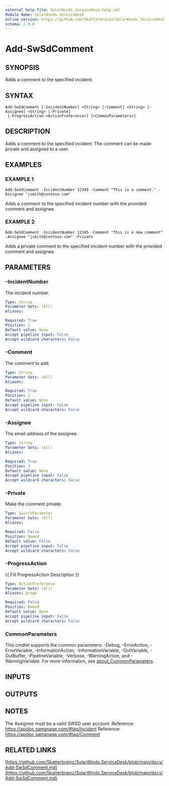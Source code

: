 ```yaml
---
external help file: SolarWinds.ServiceDesk-help.xml
Module Name: SolarWinds.ServiceDesk
online version: https://github.com/Skatterbrainz/SolarWinds.ServiceDesk/blob/main/docs/Add-SwSdComment.md
schema: 2.0.0
---
```


# Add-SwSdComment

## SYNOPSIS
Adds a comment to the specified incident.

## SYNTAX

```
Add-SwSdComment [-IncidentNumber] <String> [-Comment] <String> [-Assignee] <String> [-Private]
 [-ProgressAction <ActionPreference>] [<CommonParameters>]
```

## DESCRIPTION
Adds a comment to the specified incident.
The comment can be made private and assigned to a user.

## EXAMPLES

### EXAMPLE 1
```
Add-SwSdComment -IncidentNumber 12345 -Comment "This is a comment." -Assignee "jsmith@contoso.com"
```

Adds a comment to the specified incident number with the provided comment and assignee.

### EXAMPLE 2
```
Add-SwSdComment -IncidentNumber 12345 -Comment "This is a new comment" -Assignee "jsmith@contoso.com" -Private
```

Adds a private comment to the specified incident number with the provided comment and assignee.

## PARAMETERS

### -IncidentNumber
The incident number.

```yaml
Type: String
Parameter Sets: (All)
Aliases:

Required: True
Position: 1
Default value: None
Accept pipeline input: False
Accept wildcard characters: False
```

### -Comment
The comment to add.

```yaml
Type: String
Parameter Sets: (All)
Aliases:

Required: True
Position: 2
Default value: None
Accept pipeline input: False
Accept wildcard characters: False
```

### -Assignee
The email address of the assignee.

```yaml
Type: String
Parameter Sets: (All)
Aliases:

Required: True
Position: 3
Default value: None
Accept pipeline input: False
Accept wildcard characters: False
```

### -Private
Make the comment private.

```yaml
Type: SwitchParameter
Parameter Sets: (All)
Aliases:

Required: False
Position: Named
Default value: False
Accept pipeline input: False
Accept wildcard characters: False
```

### -ProgressAction
{{ Fill ProgressAction Description }}

```yaml
Type: ActionPreference
Parameter Sets: (All)
Aliases: proga

Required: False
Position: Named
Default value: None
Accept pipeline input: False
Accept wildcard characters: False
```

### CommonParameters
This cmdlet supports the common parameters: -Debug, -ErrorAction, -ErrorVariable, -InformationAction, -InformationVariable, -OutVariable, -OutBuffer, -PipelineVariable, -Verbose, -WarningAction, and -WarningVariable. For more information, see [about_CommonParameters](http://go.microsoft.com/fwlink/?LinkID=113216).

## INPUTS

## OUTPUTS

## NOTES
The Assignee must be a valid SWSD user account.
Reference: https://apidoc.samanage.com/#tag/Incident
Reference: https://apidoc.samanage.com/#tag/Comment

## RELATED LINKS

[https://github.com/Skatterbrainz/SolarWinds.ServiceDesk/blob/main/docs/Add-SwSdComment.md](https://github.com/Skatterbrainz/SolarWinds.ServiceDesk/blob/main/docs/Add-SwSdComment.md)

